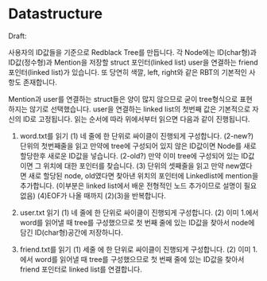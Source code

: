 # Datastructure

Draft:

사용자의 ID값들을 기준으로 Redblack Tree를 만듭니다.
각 Node에는 ID(char형)과 ID값(정수형)과 Mention을 저장할 struct 포인터(linked list)
user을 연결하는 friend포인터(linked list)가 있습니다.
또 당연히 색깔, left, right와 같은 RBT의 기본적인 사항도 존재합니다.

Mention과 user를 연결하는 struct들은 양이 많지 않으므로 굳이 tree형식으로
표현하지는 않기로 선택했습니다.
user을 연결하는 linked list의 첫번째 값은 기본적으로 자신의 ID로 고정됩니다.
읽는 순서에 따라 위에서부터 읽으면 다음과 같이 진행됩니다.

1. word.txt를 읽기
(1) 네 줄에 한 단위로 싸이클이 진행되게 구성합니다.
(2-new?)  단위의 첫번째줄을 읽고 만약에 tree에 구성되어 있지 않은 ID값이면
          Node를 새로 할당한후 새로운 ID값을 넣습니다.
(2-old?)  만약 이미 tree에 구성되어 있는 ID값이면
          그 위치에 대한 포인터를 찾습니다.
(3) 단위의 셋째줄을 읽고 만약 new였다면 새로 할당된 node, 
    old였다면 찾아낸 위치의 포인터에 Linkedlist에 mention을 추가합니다.
    (이부분은 linked list에서 배운 전형적인 노드 추가이므로 설명이 필요 없음)
(4)EOF가 나올 때까지 (2)(3)을 반복합니다.

2. user.txt 읽기
(1) 네 줄에 한 단위로 싸이클이 진행되게 구성합니다.
(2) 이미 1.에서 word를 읽어낼 때 tree를 구성했으므로 첫 번째 줄에 있는
    ID값을 찾아서 node에 담긴 ID(char형)공간에 저장하니다.

3. friend.txt를 읽기
(1) 세줄 에 한 단위로 싸이클이 진행되게 구성합니다.
(2) 이미 1.에서 word를 읽어낼 때 tree를 구성했으므로
    첫 번째 줄에 있는 ID값을 찾아서 friend 포인터로 linked list를 연결합니다.



